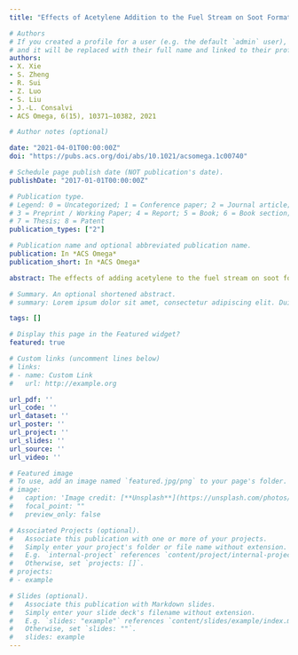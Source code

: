 ```yaml
---
title: "Effects of Acetylene Addition to the Fuel Stream on Soot Formation and Flame Properties in an Axisymmetric Laminar Coflow Ethylene/Air Diffusion Flame"

# Authors
# If you created a profile for a user (e.g. the default `admin` user), write the username (folder name) here 
# and it will be replaced with their full name and linked to their profile.
authors:
- X. Xie
- S. Zheng
- R. Sui
- Z. Luo
- S. Liu
- J.-L. Consalvi
- ACS Omega, 6(15), 10371–10382, 2021

# Author notes (optional)

date: "2021-04-01T00:00:00Z"
doi: "https://pubs.acs.org/doi/abs/10.1021/acsomega.1c00740"

# Schedule page publish date (NOT publication's date).
publishDate: "2017-01-01T00:00:00Z"

# Publication type.
# Legend: 0 = Uncategorized; 1 = Conference paper; 2 = Journal article;
# 3 = Preprint / Working Paper; 4 = Report; 5 = Book; 6 = Book section;
# 7 = Thesis; 8 = Patent
publication_types: ["2"]

# Publication name and optional abbreviated publication name.
publication: In *ACS Omega*
publication_short: In *ACS Omega*

abstract: The effects of adding acetylene to the fuel stream on soot formation and flame properties were investigated numerically in a laminar axisymmetric coflow ethylene/air diffusion flame using the open-source flame code Co-Flame in conjunction with an elementary gas-phase chemistry scheme and detailed transport and thermodynamic database. Radiation heat transfer of the radiating gases (H2O, C2H2, CO, and CO2) and soot was calculated using a statistical narrow-band correlated-k-based wide band model coupled with the discrete-ordinates method. The soot formation was described by the consecutive steps of soot nucleation, surface growth of soot particles via polycyclic aromatic hydrocarbons (PAHs)-soot condensation or the hydrogen abstraction acetylene addition (HACA) mechanism, and soot oxidation. The added acetylene affected the flame structure and soot concentration through not only chemical reactions among different species but also radiation effects. The chemical effect due to the added acetylene had a significant impact on soot formation. Specifically, it was confirmed that the addition of 10% acetylene caused an increase in the peak soot volumetric fraction (SVF) by 14.9% and the peak particle number density by about 21.1% (z = 1.5 cm). Furthermore, increasing acetylene concentration led to higher concentrations of propargyl, benzene, and PAHs and consequently directly enhanced soot nucleation rates. In addition, the increased H mole fractions also accentuated the soot surface growth. In contrast, the radiation effect of the addition of 10% acetylene was much weaker, resulting in slightly lower flame temperature and SVF, which in turn reduced the radiant heat loss.

# Summary. An optional shortened abstract.
# summary: Lorem ipsum dolor sit amet, consectetur adipiscing elit. Duis posuere tellus ac convallis placerat. Proin tincidunt magna sed ex sollicitudin condimentum.

tags: []

# Display this page in the Featured widget?
featured: true

# Custom links (uncomment lines below)
# links:
# - name: Custom Link
#   url: http://example.org

url_pdf: ''
url_code: ''
url_dataset: ''
url_poster: ''
url_project: ''
url_slides: ''
url_source: ''
url_video: ''

# Featured image
# To use, add an image named `featured.jpg/png` to your page's folder. 
# image:
#   caption: 'Image credit: [**Unsplash**](https://unsplash.com/photos/pLCdAaMFLTE)'
#   focal_point: ""
#   preview_only: false

# Associated Projects (optional).
#   Associate this publication with one or more of your projects.
#   Simply enter your project's folder or file name without extension.
#   E.g. `internal-project` references `content/project/internal-project/index.md`.
#   Otherwise, set `projects: []`.
# projects:
# - example

# Slides (optional).
#   Associate this publication with Markdown slides.
#   Simply enter your slide deck's filename without extension.
#   E.g. `slides: "example"` references `content/slides/example/index.md`.
#   Otherwise, set `slides: ""`.
#   slides: example
---
```

